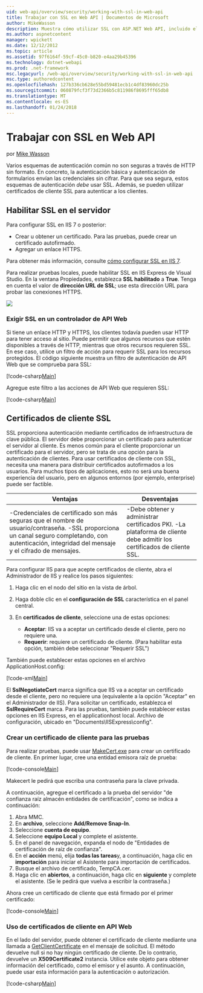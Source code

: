 ```yaml
---
uid: web-api/overview/security/working-with-ssl-in-web-api
title: Trabajar con SSL en Web API | Documentos de Microsoft
author: MikeWasson
description: Muestra cómo utilizar SSL con ASP.NET Web API, incluido el uso de certificados de cliente SSL.
ms.author: aspnetcontent
manager: wpickett
ms.date: 12/12/2012
ms.topic: article
ms.assetid: 97f6164f-59cf-45c0-b820-e4aa29b45396
ms.technology: dotnet-webapi
ms.prod: .net-framework
msc.legacyurl: /web-api/overview/security/working-with-ssl-in-web-api
msc.type: authoredcontent
ms.openlocfilehash: 127b336cb628e55bd59481ecb1c4df83960dc25b
ms.sourcegitcommit: 060879fcf3f73d2366b5c811986f8695fff65db8
ms.translationtype: MT
ms.contentlocale: es-ES
ms.lasthandoff: 01/24/2018
---
```

<a name="working-with-ssl-in-web-api"></a>Trabajar con SSL en Web API
====================
por [Mike Wasson](https://github.com/MikeWasson)

Varios esquemas de autenticación común no son seguras a través de HTTP sin formato. En concreto, la autenticación básica y autenticación de formularios envían las credenciales sin cifrar. Para que sea segura, estos esquemas de autenticación *debe* usar SSL. Además, se pueden utilizar certificados de cliente SSL para autenticar a los clientes.

## <a name="enabling-ssl-on-the-server"></a>Habilitar SSL en el servidor

Para configurar SSL en IIS 7 o posterior:

- Crear u obtener un certificado. Para las pruebas, puede crear un certificado autofirmado.
- Agregar un enlace HTTPS.

Para obtener más información, consulte [cómo configurar SSL en IIS 7](https://www.iis.net/learn/manage/configuring-security/how-to-set-up-ssl-on-iis).

Para realizar pruebas locales, puede habilitar SSL en IIS Express de Visual Studio. En la ventana Propiedades, establezca **SSL habilitado** a **True**. Tenga en cuenta el valor de **dirección URL de SSL**; use esta dirección URL para probar las conexiones HTTPS.

![](working-with-ssl-in-web-api/_static/image1.png)

### <a name="enforcing-ssl-in-a-web-api-controller"></a>Exigir SSL en un controlador de API Web

Si tiene un enlace HTTP y HTTPS, los clientes todavía pueden usar HTTP para tener acceso al sitio. Puede permitir que algunos recursos que estén disponibles a través de HTTP, mientras que otros recursos requieren SSL. En ese caso, utilice un filtro de acción para requerir SSL para los recursos protegidos. El código siguiente muestra un filtro de autenticación de API Web que se comprueba para SSL:

[!code-csharp[Main](working-with-ssl-in-web-api/samples/sample1.cs)]

Agregue este filtro a las acciones de API Web que requieren SSL:

[!code-csharp[Main](working-with-ssl-in-web-api/samples/sample2.cs)]

## <a name="ssl-client-certificates"></a>Certificados de cliente SSL

SSL proporciona autenticación mediante certificados de infraestructura de clave pública. El servidor debe proporcionar un certificado para autenticar el servidor al cliente. Es menos común para el cliente proporcionar un certificado para el servidor, pero se trata de una opción para la autenticación de clientes. Para usar certificados de cliente con SSL, necesita una manera para distribuir certificados autofirmados a los usuarios. Para muchos tipos de aplicaciones, esto no será una buena experiencia del usuario, pero en algunos entornos (por ejemplo, enterprise) puede ser factible.

| Ventajas | Desventajas |
| --- | --- |
| -Credenciales de certificado son más seguras que el nombre de usuario/contraseña. -SSL proporciona un canal seguro completando, con autenticación, integridad del mensaje y el cifrado de mensajes. | -Debe obtener y administrar certificados PKI. -La plataforma de cliente debe admitir los certificados de cliente SSL. |

Para configurar IIS para que acepte certificados de cliente, abra el Administrador de IIS y realice los pasos siguientes:

1. Haga clic en el nodo del sitio en la vista de árbol.
2. Haga doble clic en el **configuración de SSL** característica en el panel central.
3. En **certificados de cliente**, seleccione una de estas opciones: 

    - **Aceptar**: IIS va a aceptar un certificado desde el cliente, pero no requiere una.
    - **Requerir**: requiere un certificado de cliente. (Para habilitar esta opción, también debe seleccionar "Requerir SSL")

También puede establecer estas opciones en el archivo ApplicationHost.config:

[!code-xml[Main](working-with-ssl-in-web-api/samples/sample3.xml)]

El **SslNegotiateCert** marca significa que IIS va a aceptar un certificado desde el cliente, pero no requiere una (equivalente a la opción "Aceptar" en el Administrador de IIS). Para solicitar un certificado, establezca el **SslRequireCert** marca. Para las pruebas, también puede establecer estas opciones en IIS Express, en el applicationhost local. Archivo de configuración, ubicado en "Documents\IISExpress\config".

### <a name="creating-a-client-certificate-for-testing"></a>Crear un certificado de cliente para las pruebas

Para realizar pruebas, puede usar [MakeCert.exe](https://msdn.microsoft.com/library/bfsktky3.aspx) para crear un certificado de cliente. En primer lugar, cree una entidad emisora raíz de prueba:

[!code-console[Main](working-with-ssl-in-web-api/samples/sample4.cmd)]

Makecert le pedirá que escriba una contraseña para la clave privada.

A continuación, agregue el certificado a la prueba del servidor "de confianza raíz almacén entidades de certificación", como se indica a continuación:

1. Abra MMC.
2. En **archivo**, seleccione **Add/Remove Snap-In**.
3. Seleccione **cuenta de equipo**.
4. Seleccione **equipo Local** y complete el asistente.
5. En el panel de navegación, expanda el nodo de "Entidades de certificación de raíz de confianza".
6. En el **acción** menú, elija **todas las tareas**y, a continuación, haga clic en **importación** para iniciar el Asistente para importación de certificados.
7. Busque el archivo de certificado, TempCA.cer.
8. Haga clic en **abiertos**, a continuación, haga clic en **siguiente** y complete el asistente. (Se le pedirá que vuelva a escribir la contraseña.)

Ahora cree un certificado de cliente que está firmado por el primer certificado:

[!code-console[Main](working-with-ssl-in-web-api/samples/sample5.cmd)]

### <a name="using-client-certificates-in-web-api"></a>Uso de certificados de cliente en API Web

En el lado del servidor, puede obtener el certificado de cliente mediante una llamada a [GetClientCertificate](https://msdn.microsoft.com/library/system.net.http.httprequestmessageextensions.getclientcertificate.aspx) en el mensaje de solicitud. El método devuelve null si no hay ningún certificado de cliente. De lo contrario, devuelve un **X509Certificate2** instancia. Utilice este objeto para obtener información del certificado, como el emisor y el asunto. A continuación, puede usar esta información para la autenticación o autorización.

[!code-csharp[Main](working-with-ssl-in-web-api/samples/sample6.cs)]
